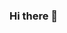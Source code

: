 ### Hi there 👋

<!--
**fkclfm/fkclfm** is a ✨ _special_ ✨ repository because its `README.md` (this file) appears on your GitHub profile.

Here are some ideas to get you started:

- 🔭 I’m currently working on ...
- 🌱 I’m currently learning ...
- 👯 I’m looking to collaborate on ...
- 🤔 I’m looking for help with ...
- 💬 Ask me about ...
- 📫 How to reach me: ...
- 😄 Pronouns: ...
- ⚡ Fun fact: ...
-->
